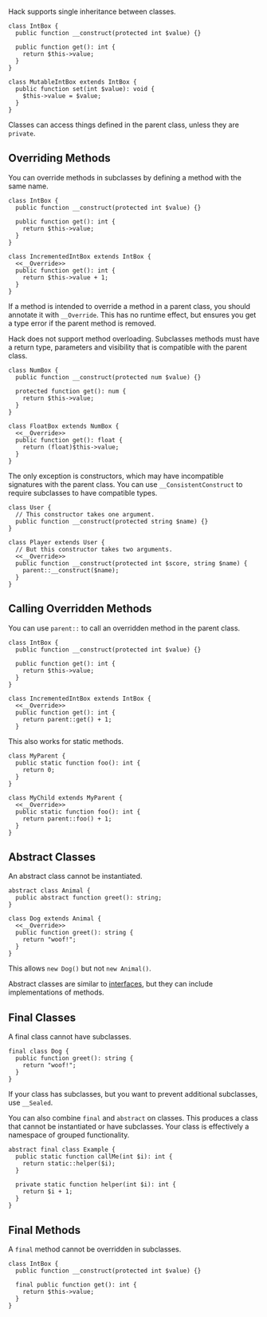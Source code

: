 Hack supports single inheritance between classes.

``` Hack
class IntBox {
  public function __construct(protected int $value) {}

  public function get(): int {
    return $this->value;
  }
}

class MutableIntBox extends IntBox {
  public function set(int $value): void {
    $this->value = $value;
  }
}
```

Classes can access things defined in the parent class, unless they are
`private`.

## Overriding Methods

You can override methods in subclasses by defining a method with
the same name.

``` Hack
class IntBox {
  public function __construct(protected int $value) {}

  public function get(): int {
    return $this->value;
  }
}

class IncrementedIntBox extends IntBox {
  <<__Override>>
  public function get(): int {
    return $this->value + 1;
  }
}
```

If a method is intended to override a method in a parent class, you
should annotate it with `__Override`. This has no runtime effect, but
ensures you get a type error if the parent method is removed.

Hack does not support method overloading. Subclasses methods must have
a return type, parameters and visibility that is compatible with the
parent class.

``` Hack
class NumBox {
  public function __construct(protected num $value) {}

  protected function get(): num {
    return $this->value;
  }
}

class FloatBox extends NumBox {
  <<__Override>>
  public function get(): float {
    return (float)$this->value;
  }
}
```

The only exception is constructors, which may have incompatible
signatures with the parent class. You can use `__ConsistentConstruct`
to require subclasses to have compatible types.

``` Hack
class User {
  // This constructor takes one argument.
  public function __construct(protected string $name) {}
}

class Player extends User {
  // But this constructor takes two arguments.
  <<__Override>>
  public function __construct(protected int $score, string $name) {
    parent::__construct($name);
  }
}
```

## Calling Overridden Methods

You can use `parent::` to call an overridden method in the parent
class.

``` Hack
class IntBox {
  public function __construct(protected int $value) {}

  public function get(): int {
    return $this->value;
  }
}

class IncrementedIntBox extends IntBox {
  <<__Override>>
  public function get(): int {
    return parent::get() + 1;
  }
```

This also works for static methods.

``` Hack
class MyParent {
  public static function foo(): int {
    return 0;
  }
}

class MyChild extends MyParent {
  <<__Override>>
  public static function foo(): int {
    return parent::foo() + 1;
  }
}
```

## Abstract Classes

An abstract class cannot be instantiated.

``` Hack
abstract class Animal {
  public abstract function greet(): string;
}

class Dog extends Animal {
  <<__Override>>
  public function greet(): string {
    return "woof!";
  }
}
```

This allows `new Dog()` but not `new Animal()`.

Abstract classes are similar to
[interfaces](implementing-an-interface.md), but they can include
implementations of methods.

## Final Classes

A final class cannot have subclasses.

``` Hack
final class Dog {
  public function greet(): string {
    return "woof!";
  }
}
```

If your class has subclasses, but you want to prevent additional
subclasses, use `__Sealed`.

You can also combine `final` and `abstract` on classes. This produces
a class that cannot be instantiated or have subclasses. Your class is
effectively a namespace of grouped functionality.

``` Hack
abstract final class Example {
  public static function callMe(int $i): int {
    return static::helper($i);
  }

  private static function helper(int $i): int {
    return $i + 1;
  }
}
```

## Final Methods

A `final` method cannot be overridden in subclasses.

``` Hack
class IntBox {
  public function __construct(protected int $value) {}

  final public function get(): int {
    return $this->value;
  }
}
```
